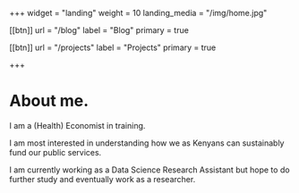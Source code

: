 +++
widget = "landing"
weight = 10
landing_media = "/img/home.jpg"

[[btn]]
    url = "/blog"
    label = "Blog"
    primary = true

[[btn]]
    url = "/projects"
    label = "Projects"
    primary = true

+++

# About me.

I am a (Health) Economist in training.

I am most interested in understanding how we as Kenyans can sustainably fund our public services.

I am currently working as a Data Science Research Assistant but hope to do further study and eventually work as a researcher.